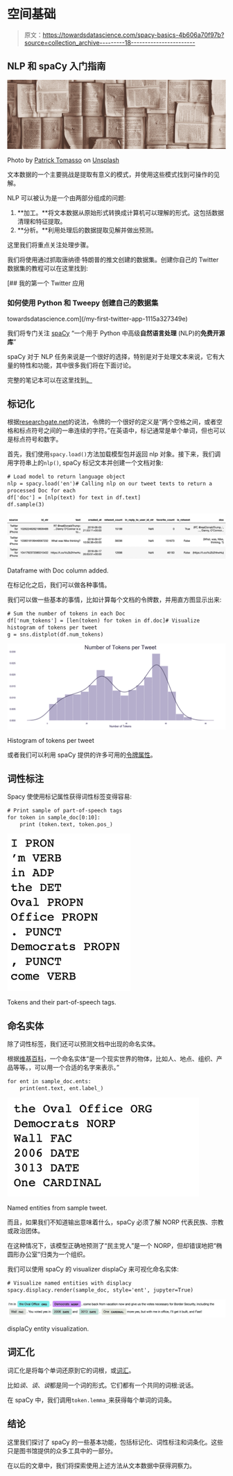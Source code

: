 # 空间基础

> 原文：<https://towardsdatascience.com/spacy-basics-4b606a70f97b?source=collection_archive---------18----------------------->

## NLP 和 spaCy 入门指南

![](img/dd9ccec6cb89a9c35e161449c4f7a3eb.png)

Photo by [Patrick Tomasso](https://unsplash.com/@impatrickt?utm_source=unsplash&utm_medium=referral&utm_content=creditCopyText) on [Unsplash](https://unsplash.com/search/photos/words?utm_source=unsplash&utm_medium=referral&utm_content=creditCopyText)

文本数据的一个主要挑战是提取有意义的模式，并使用这些模式找到可操作的见解。

NLP 可以被认为是一个由两部分组成的问题:

1.  **加工。**将文本数据从原始形式转换成计算机可以理解的形式。这包括数据清理和特征提取。
2.  **分析。**利用处理后的数据提取见解并做出预测。

这里我们将重点关注处理步骤。

我们将使用通过抓取唐纳德·特朗普的推文创建的数据集。创建你自己的 Twitter 数据集的教程可以在这里找到:

[](/my-first-twitter-app-1115a327349e) [## 我的第一个 Twitter 应用

### 如何使用 Python 和 Tweepy 创建自己的数据集

towardsdatascience.com](/my-first-twitter-app-1115a327349e) 

我们将专门关注 [spaCy](https://spacy.io/) “一个用于 Python 中高级**自然语言处理** (NLP)的**免费开源库**”

spaCy 对于 NLP 任务来说是一个很好的选择，特别是对于处理文本来说，它有大量的特性和功能，其中很多我们将在下面讨论。

完整的笔记本可以在这里找到[。](https://github.com/terrah27/donald_trump_tweets/blob/master/spaCy%20Basics.ipynb)

## 标记化

根据[researchgate.net](https://www.researchgate.net/post/What_is_differance_between_String_and_token_in_Natural_Language_Processing_techniques)的说法，令牌的一个很好的定义是“两个空格之间，或者空格和标点符号之间的一串连续的字符。”在英语中，标记通常是单个单词，但也可以是标点符号和数字。

首先，我们使用`spacy.load()`方法加载模型包并返回 nlp 对象。接下来，我们调用字符串上的`nlp()`, spaCy 标记文本并创建一个文档对象:

```
# Load model to return language object
nlp = spacy.load('en')# Calling nlp on our tweet texts to return a processed Doc for each
df['doc'] = [nlp(text) for text in df.text]
df.sample(3)
```

![](img/6cf9451d889183e798cf9831565ba890.png)

Dataframe with Doc column added.

在标记化之后，我们可以做各种事情。

我们可以做一些基本的事情，比如计算每个文档的令牌数，并用直方图显示出来:

```
# Sum the number of tokens in each Doc
df['num_tokens'] = [len(token) for token in df.doc]# Visualize histogram of tokens per tweet
g = sns.distplot(df.num_tokens)
```

![](img/ade38fd00f88f4539c0830e6a04dc2f1.png)

Histogram of tokens per tweet

或者我们可以利用 spaCy 提供的许多可用的[令牌属性](https://spacy.io/api/token#attributes)。

## 词性标注

Spacy 使使用标记属性获得词性标签变得容易:

```
# Print sample of part-of-speech tags
for token in sample_doc[0:10]:
    print (token.text, token.pos_)
```

![](img/594620ea2158fcbd161a08759d169367.png)

Tokens and their part-of-speech tags.

## 命名实体

除了词性标签，我们还可以预测文档中出现的命名实体。

根据[维基百科](https://en.wikipedia.org/wiki/Named_entity)，一个命名实体“是一个现实世界的物体，比如人、地点、组织、产品等等。，可以用一个合适的名字来表示。”

```
for ent in sample_doc.ents:
    print(ent.text, ent.label_)
```

![](img/6504230ebc6bb52b22628e533b824044.png)

Named entities from sample tweet.

而且，如果我们不知道输出意味着什么，spaCy 必须了解 NORP 代表民族、宗教或政治团体。

在这种情况下，该模型正确地预测了“民主党人”是一个 NORP，但却错误地把“椭圆形办公室”归类为一个组织。

我们可以使用 spaCy 的 visualizer displaCy 来可视化命名实体:

```
# Visualize named entities with displacy
spacy.displacy.render(sample_doc, style='ent', jupyter=True)
```

![](img/2f92bfddc48136f710b693f534ff5edd.png)

displaCy entity visualization.

## 词汇化

词汇化是将每个单词还原到它的词根，或[词汇](https://simple.wikipedia.org/wiki/Lemma_(linguistics)#cite_note-vocab-1)。

比如*谈*、*谈*、*谈*都是同一个词的形式。它们都有一个共同的词根:说话。

在 spaCy 中，我们调用`token.lemma_`来获得每个单词的词条。

## 结论

这里我们探讨了 spaCy 的一些基本功能，包括标记化、词性标注和词条化。这些只是图书馆提供的众多工具中的一部分。

在以后的文章中，我们将探索使用上述方法从文本数据中获得洞察力。